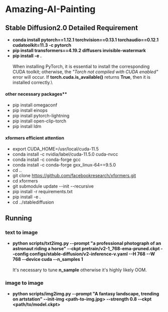 # Amazing-AI-Painting

## Stable Diffusion2.0 Detailed Requirement
* **conda install pytorch==1.12.1 torchvision==0.13.1 torchaudio==0.12.1 cudatoolkit=11.3 -c pytorch**
* **pip install transformers==4.19.2 diffusers invisible-watermark**
* **pip install -e .**\
\
When installing PyTorch, it is essential to install the corresponding CUDA toolkit; otherwise, the *"Torch not compiled with CUDA enabled"* error will occur. If **torch.cuda.is_available()** returns **True**, then it is installed correctly.\

#### other necessary packages**
* pip install omegaconf
* pip install einops
* pip install pytorch-lightning
* pip install open-clip-torch
* pip install ldm

#### xformers efficient attention
* export CUDA_HOME=/usr/local/cuda-11.5
* conda install -c nvidia/label/cuda-11.5.0 cuda-nvcc
* conda install -c conda-forge gcc
* conda install -c conda-forge gxx_linux-64==9.5.0
* cd ..
* git clone https://github.com/facebookresearch/xformers.git
* cd xformers
* git submodule update --init --recursive
* pip install -r requirements.txt
* pip install -e .
* cd ../stablediffusion




## Running
### text to image
* **python scripts/txt2img.py --prompt "a professional photograph of an astronaut riding a horse" --ckpt pretrain/v2-1_768-ema-pruned.ckpt --config configs/stable-diffusion/v2-inference-v.yaml --H 768 --W 768 --device cuda --n_samples 1**
\
\
It's necessary to tune **n_sample** otherwise it's highly likely OOM.

### image to image
* **python scripts/img2img.py --prompt "A fantasy landscape, trending on artstation" --init-img <path-to-img.jpg> --strength 0.8 --ckpt <path/to/model.ckpt>**
